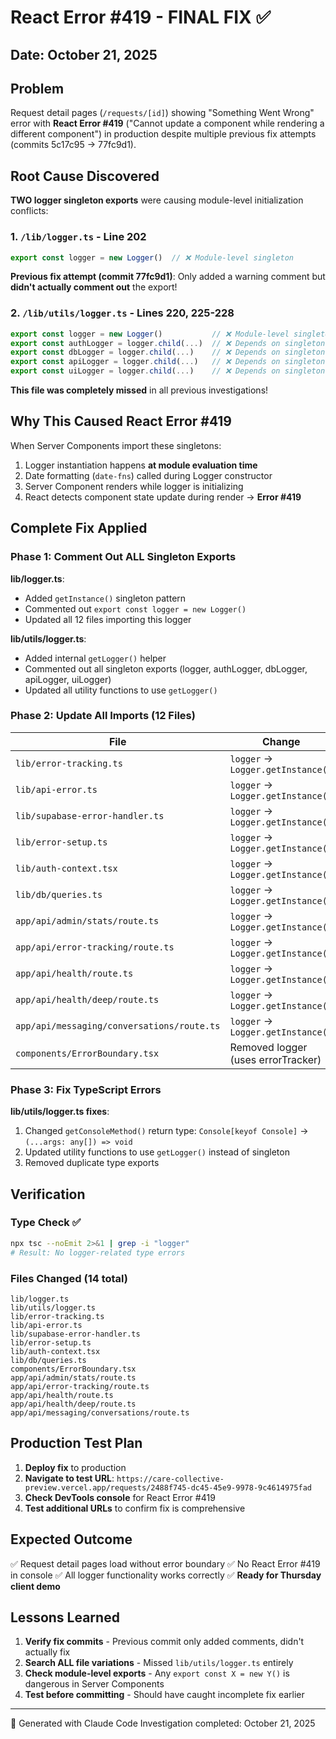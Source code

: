 # React Error #419 - FINAL FIX ✅

## Date: October 21, 2025

## Problem
Request detail pages (`/requests/[id]`) showing "Something Went Wrong" error with **React Error #419** ("Cannot update a component while rendering a different component") in production despite multiple previous fix attempts (commits 5c17c95 → 77fc9d1).

## Root Cause Discovered

**TWO logger singleton exports** were causing module-level initialization conflicts:

### 1. `/lib/logger.ts` - Line 202
```typescript
export const logger = new Logger()  // ❌ Module-level singleton
```

**Previous fix attempt (commit 77fc9d1)**: Only added a warning comment but **didn't actually comment out** the export!

### 2. `/lib/utils/logger.ts` - Lines 220, 225-228
```typescript
export const logger = new Logger()           // ❌ Module-level singleton
export const authLogger = logger.child(...)  // ❌ Depends on singleton
export const dbLogger = logger.child(...)    // ❌ Depends on singleton
export const apiLogger = logger.child(...)   // ❌ Depends on singleton
export const uiLogger = logger.child(...)    // ❌ Depends on singleton
```

**This file was completely missed** in all previous investigations!

## Why This Caused React Error #419

When Server Components import these singletons:
1. Logger instantiation happens **at module evaluation time**
2. Date formatting (`date-fns`) called during Logger constructor
3. Server Component renders while logger is initializing
4. React detects component state update during render → **Error #419**

## Complete Fix Applied

### Phase 1: Comment Out ALL Singleton Exports

**lib/logger.ts**:
- Added `getInstance()` singleton pattern
- Commented out `export const logger = new Logger()`
- Updated all 12 files importing this logger

**lib/utils/logger.ts**:
- Added internal `getLogger()` helper
- Commented out all singleton exports (logger, authLogger, dbLogger, apiLogger, uiLogger)
- Updated all utility functions to use `getLogger()`

### Phase 2: Update All Imports (12 Files)

| File | Change |
|------|--------|
| `lib/error-tracking.ts` | `logger` → `Logger.getInstance()` |
| `lib/api-error.ts` | `logger` → `Logger.getInstance()` |
| `lib/supabase-error-handler.ts` | `logger` → `Logger.getInstance()` |
| `lib/error-setup.ts` | `logger` → `Logger.getInstance()` |
| `lib/auth-context.tsx` | `logger` → `Logger.getInstance()` |
| `lib/db/queries.ts` | `logger` → `Logger.getInstance()` |
| `app/api/admin/stats/route.ts` | `logger` → `Logger.getInstance()` |
| `app/api/error-tracking/route.ts` | `logger` → `Logger.getInstance()` |
| `app/api/health/route.ts` | `logger` → `Logger.getInstance()` |
| `app/api/health/deep/route.ts` | `logger` → `Logger.getInstance()` |
| `app/api/messaging/conversations/route.ts` | `logger` → `Logger.getInstance()` |
| `components/ErrorBoundary.tsx` | Removed logger (uses errorTracker) |

### Phase 3: Fix TypeScript Errors

**lib/utils/logger.ts fixes**:
1. Changed `getConsoleMethod()` return type: `Console[keyof Console]` → `(...args: any[]) => void`
2. Updated utility functions to use `getLogger()` instead of singleton
3. Removed duplicate type exports

## Verification

### Type Check ✅
```bash
npx tsc --noEmit 2>&1 | grep -i "logger"
# Result: No logger-related type errors
```

### Files Changed (14 total)
```
lib/logger.ts
lib/utils/logger.ts
lib/error-tracking.ts
lib/api-error.ts
lib/supabase-error-handler.ts
lib/error-setup.ts
lib/auth-context.tsx
lib/db/queries.ts
components/ErrorBoundary.tsx
app/api/admin/stats/route.ts
app/api/error-tracking/route.ts
app/api/health/route.ts
app/api/health/deep/route.ts
app/api/messaging/conversations/route.ts
```

## Production Test Plan

1. **Deploy fix** to production
2. **Navigate to test URL**: `https://care-collective-preview.vercel.app/requests/2488f745-dc45-45e9-9978-9c4614975fad`
3. **Check DevTools console** for React Error #419
4. **Test additional URLs** to confirm fix is comprehensive

## Expected Outcome

✅ Request detail pages load without error boundary
✅ No React Error #419 in console
✅ All logger functionality works correctly
✅ **Ready for Thursday client demo**

## Lessons Learned

1. **Verify fix commits** - Previous commit only added comments, didn't actually fix
2. **Search ALL file variations** - Missed `lib/utils/logger.ts` entirely
3. **Check module-level exports** - Any `export const X = new Y()` is dangerous in Server Components
4. **Test before committing** - Should have caught incomplete fix earlier

---

🤖 Generated with Claude Code
Investigation completed: October 21, 2025
